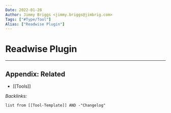 ```yaml
---
Date: 2022-01-28
Author: Jimmy Briggs <jimmy.briggs@jimbrig.com>
Tags: ["#Type/Tool"]
Alias: ["Readwise Plugin"]
---
```


# Readwise Plugin

***

## Appendix: Related

- [[Tools]]

*Backlinks:*

```dataview
list from [[Tool-Template]] AND -"Changelog"
```